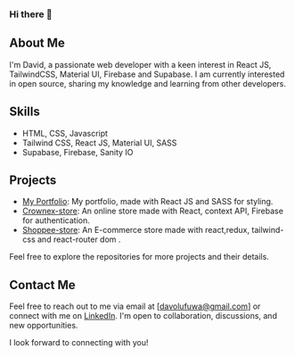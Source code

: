 ### Hi there 👋

<!--
- 🔭 I’m currently working on ...
- 🌱 I’m currently learning ...
- 👯 I’m looking to collaborate on ...
- 🤔 I’m looking for help with ...
- 💬 Ask me about ...
- 📫 How to reach me: ...
- 😄 Pronouns: ...
- ⚡ Fun fact: ...
-->
## About Me
I'm David, a passionate web developer with a keen interest in React JS, TailwindCSS, Material UI, Firebase and Supabase. I am currently interested in open source, sharing my knowledge and learning from other developers.

## Skills
- HTML, CSS, Javascript
- Tailwind CSS, React JS, Material UI, SASS
- Supabase, Firebase, Sanity IO

## Projects
- [My Portfolio](https://prodave.netlify.app): My portfolio, made with React JS and SASS for styling.
- [Crownex-store](https://crown-storex.netlify.app): An online store made with React, context API, Firebase for authentication.
- [Shoppee-store](https://shop-ee.netlify.app): An E-commerce store made with react,redux, tailwind-css and react-router dom .

Feel free to explore the repositories for more projects and their details.

## Contact Me
Feel free to reach out to me via email at [davolufuwa@gmail.com] or connect with me on [LinkedIn](https://www.linkedin.com/in/davidolufuwa). I'm open to collaboration, discussions, and new opportunities.

I look forward to connecting with you!
